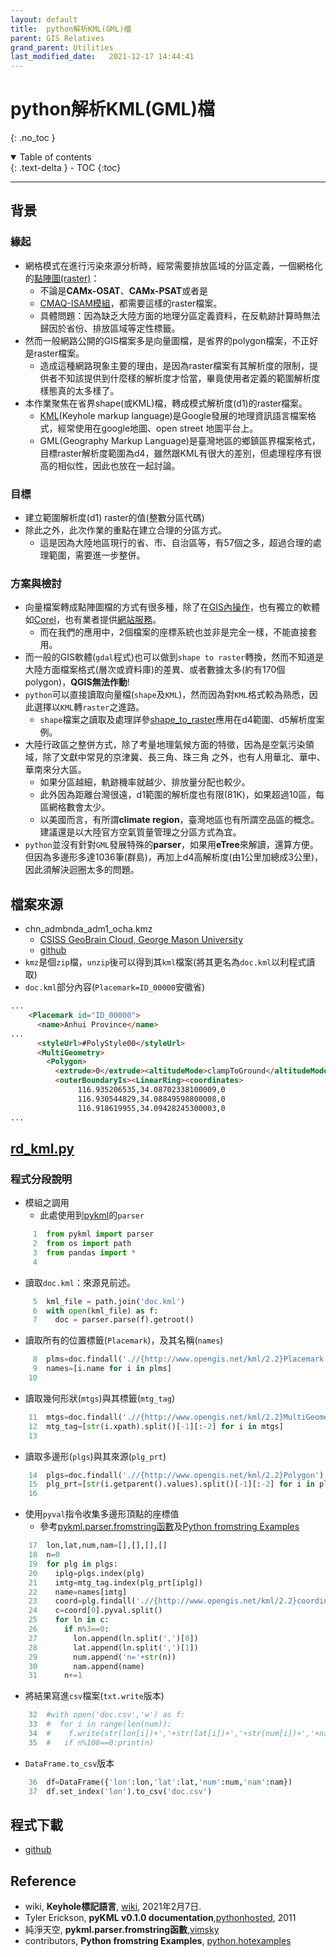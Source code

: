 ```yaml
---
layout: default
title:  python解析KML(GML)檔
parent: GIS Relatives
grand_parent: Utilities
last_modified_date:   2021-12-17 14:44:41
---
```

# python解析KML(GML)檔
{: .no_toc }

<details open markdown="block">
  <summary>
    Table of contents
  </summary>
  {: .text-delta }
- TOC
{:toc}
</details>

---
## 背景

### 緣起
- 網格模式在進行污染來源分析時，經常需要排放區域的分區定義，一個網格化的[點陣圖(raster)](https://zh.wikipedia.org/wiki/%E4%BD%8D%E5%9B%BE)：
  * 不論是**CAMx-OSAT**、**CAMx-PSAT**或者是
  * [CMAQ-ISAM模組]()，都需要這樣的raster檔案。
  * 具體問題：因為缺乏大陸方面的地理分區定義資料，在反軌跡計算時無法歸因於省份、排放區域等定性標籤。
- 然而一般網路公開的GIS檔案多是向量圖檔，是省界的polygon檔案，不正好是raster檔案。
  - 造成這種網路現象主要的理由，是因為raster檔案有其解析度的限制，提供者不知該提供到什麼樣的解析度才恰當，畢竟使用者定義的範圍解析度樣態真的太多樣了。
- 本作業聚焦在省界shape(或KML)檔，轉成模式解析度(d1)的raster檔案。
  * [KML](https://zh.wikipedia.org/wiki/KML)(Keyhole markup language)是Google發展的地理資訊語言檔案格式，經常使用在google地圖、open street 地圖平台上。
  * GML(Geography Markup Language)是臺灣地區的鄉鎮區界檔案格式，目標raster解析度範圍為d4，雖然跟KML有很大的差別，但處理程序有很高的相似性，因此也放在一起討論。

### 目標
- 建立範圍解析度(d1) raster的值(整數分區代碼)
- 除此之外，此次作業的重點在建立合理的分區方式。
  - 這是因為大陸地區現行的省、市、自治區等，有57個之多，超過合理的處理範圍，需要進一步整併。  

### 方案與檢討
- 向量檔案轉成點陣圖檔的方式有很多種，除了在[GIS內操作](https://www.youtube.com/watch?v=REEoiWhnOC4)，也有獨立的軟體如[Corel](http://product.corel.com/help/CorelDRAW/540240626/Main/CT/Doc/wwhelp/wwhimpl/common/html/wwhelp.htm?context=CorelDRAW_Help&file=CorelDRAW-Converting-vector-graphics-to-bitmaps.html)，也有業者提供[網站服務](https://mygeodata.cloud/converter/)。
  * 而在我們的應用中，2個檔案的座標系統也並非是完全一樣，不能直接套用。
- 而一般的GIS軟體(`gdal`程式)也可以做到`shape to raster`轉換，然而不知道是大陸方面檔案格式(層次或資料庫)的差異、或者數據太多(約有170個polygon)，**QGIS無法作動**!
- `python`可以直接讀取向量檔(`shape`及`KML`)，然而因為對`KML`格式較為熟悉，因此選擇以`KML`轉`raster`之進路。
  * `shape`檔案之讀取及處理詳參[shape_to_raster](https://www.evernote.com/shard/s125/sh/80584516-ae2c-e301-5128-0d45e49b97c1/abd5919c278850a9fc0273cf90324ce3)應用在d4範圍、d5解析度案例。
- 大陸行政區之整併方式，除了考量地理氣候方面的特徵，因為是空氣污染領域，除了文獻中常見的京津冀、長三角、珠三角 之外，也有人用華北、華中、華南來分大區。
  * 如果分區越細，軌跡機率就越少、排放量分配也較少。
  * 此外因為距離台灣很遠，d1範圍的解析度也有限(81K)，如果超過10區，每區網格數會太少。
  * 以美國而言，有所謂**climate region**，臺灣地區也有所謂空品區的概念。 建議還是以大陸官方空氣質量管理之分區方式為宜。
- `python`並沒有針對`GML`發展特殊的**parser**，如果用**eTree**來解讀，還算方便。但因為多邊形多達1036筆(群島)，再加上d4高解析度(由1公里加總成3公里)，因此須解決迴圈太多的問題。

## 檔案來源
- chn_admbnda_adm1_ocha.kmz
  - [CSISS GeoBrain Cloud, George Mason University](https://cloud.csiss.gmu.edu/uddi/th/dataset/china-administrative-boundaries)
  - [github](https://github.com/edwenger/2019-nCoV/find/master)
- `kmz`是個`zip`檔，`unzip`後可以得到其`kml`檔案(將其更名為`doc.kml`以利程式讀取)
- `doc.kml`部分內容(`Placemark=ID_00000`安徽省)

```html
...
    <Placemark id="ID_00000">
      <name>Anhui Province</name>
...
      <styleUrl>#PolyStyle00</styleUrl>
      <MultiGeometry>
        <Polygon>
          <extrude>0</extrude><altitudeMode>clampToGround</altitudeMode>
          <outerBoundaryIs><LinearRing><coordinates> 
               116.935206535,34.08702338100009,0 
               116.930544829,34.08849598800008,0 
               116.918619955,34.09428245300003,0                
...               
```
## [rd_kml.py](https://github.com/sinotec2/cmaq_relatives/blob/master/land/gridmask/rd_kml.py)

### 程式分段說明
- 模組之調用
  - 此處使用到[pykml](https://pythonhosted.org/pykml/)的`parser`

```python
     1	from pykml import parser
     2	from os import path
     3	from pandas import *
     4	
```
- 讀取`doc.kml`：來源見前述。

```python
     5	kml_file = path.join('doc.kml')
     6	with open(kml_file) as f:
     7	  doc = parser.parse(f).getroot()
```
- 讀取所有的位置標籤(`Placemark`)，及其名稱(`names`)

```python
     8	plms=doc.findall('.//{http://www.opengis.net/kml/2.2}Placemark')
     9	names=[i.name for i in plms]
    10	
```
- 讀取幾何形狀(`mtgs`)與其標籤(`mtg_tag`)

```python
    11	mtgs=doc.findall('.//{http://www.opengis.net/kml/2.2}MultiGeometry')
    12	mtg_tag=[str(i.xpath).split()[-1][:-2] for i in mtgs]
    13	
```
- 讀取多邊形(`plgs`)與其來源(`plg_prt`)

```python
    14	plgs=doc.findall('.//{http://www.opengis.net/kml/2.2}Polygon')
    15	plg_prt=[str(i.getparent().values).split()[-1][:-2] for i in plgs]
    16	
```
- 使用`pyval`指令收集多邊形頂點的座標值
  - 參考[pykml.parser.fromstring函數](https://vimsky.com/zh-tw/examples/detail/python-ex-pykml.parser---fromstring-function.html)及[Python fromstring Examples](https://python.hotexamples.com/examples/pykml.parser/-/fromstring/python-fromstring-function-examples.html)

```python
    17	lon,lat,num,nam=[],[],[],[]
    18	n=0
    19	for plg in plgs:
    20	  iplg=plgs.index(plg)
    21	  imtg=mtg_tag.index(plg_prt[iplg])
    22	  name=names[imtg]
    23	  coord=plg.findall('.//{http://www.opengis.net/kml/2.2}coordinates')
    24	  c=coord[0].pyval.split()
    25	  for ln in c:
    26	    if n%3==0:
    27	      lon.append(ln.split(',')[0])
    28	      lat.append(ln.split(',')[1])
    29	      num.append('n='+str(n))
    30	      nam.append(name)
    31	    n+=1
```
- 將結果寫進`csv`檔案(`txt.write`版本)

```python
    32	#with open('doc.csv','w') as f:
    33	#  for i in range(len(num)):
    34	#    f.write(str(lon[i])+','+str(lat[i])+','+str(num[i])+','+nam[i]+'\n')
    35	#   if n%100==0:print(n)
```
- `DataFrame.to_csv`版本

```python
    36	df=DataFrame({'lon':lon,'lat':lat,'num':num,'nam':nam})
    37	df.set_index('lon').to_csv('doc.csv')
```
## 程式下載
- [github](https://github.com/sinotec2/cmaq_relatives/blob/master/land/gridmask/rd_kml.py)

## Reference
- wiki, **Keyhole標記語言**, [wiki](https://zh.wikipedia.org/wiki/KML), 2021年2月7日.
- Tyler Erickson, **pyKML v0.1.0 documentation**,[pythonhosted](https://pythonhosted.org/pykml/), 2011
- 純淨天空, **pykml.parser.fromstring函數**,[vimsky](https://vimsky.com/zh-tw/examples/detail/python-ex-pykml.parser---fromstring-function.html)
- contributors, **Python fromstring Examples**, [python.hotexamples](https://python.hotexamples.com/examples/pykml.parser/-/fromstring/python-fromstring-function-examples.html)